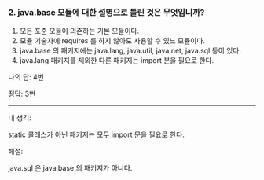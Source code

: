 ### 2. java.base 모듈에 대한 설명으로 틀린 것은 무엇입니까?

1. 모든 포준 모듈이 의존하는 기본 모듈이다.
2. 모듈 기술자에 requires 를 하지 않아도 사용할 수 있느 모듈이다.
3. java.base 의 패키지에는 java.lang, java.util, java.net, java.sql 등이 있다.
4. java.lang 패키지를 제외한 다른 패키지는 import 분을 필요로 한다.

나의 답: 4번

정답: 3번

---
내 생긱:

static 클래스가 아닌 패키지는 모두 import 문을 필요로 한다. 

해설:

java.sql 은 java.base 의 패키지가 아니다. 
